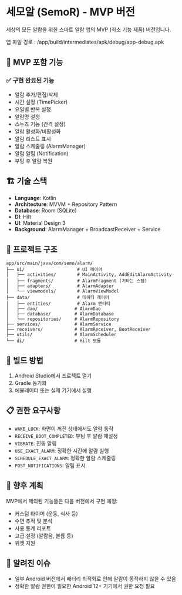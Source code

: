 # 세모알 (SemoR) - MVP 버전

세상의 모든 알람을 위한 스마트 알람 앱의 MVP (최소 기능 제품) 버전입니다.

앱 파일 경로 : /app/build/intermediates/apk/debug/app-debug.apk

## 🎯 MVP 포함 기능

### ✅ 구현 완료된 기능
- 알람 추가/편집/삭제
- 시간 설정 (TimePicker)
- 요일별 반복 설정
- 알람명 설정
- 스누즈 기능 (간격 설정)
- 알람 활성화/비활성화
- 알람 리스트 표시
- 알람 스케줄링 (AlarmManager)
- 알람 알림 (Notification)
- 부팅 후 알람 복원

## 🏗️ 기술 스택

- **Language**: Kotlin
- **Architecture**: MVVM + Repository Pattern
- **Database**: Room (SQLite)
- **DI**: Hilt
- **UI**: Material Design 3
- **Background**: AlarmManager + BroadcastReceiver + Service

## 📁 프로젝트 구조

```
app/src/main/java/com/semo/alarm/
├── ui/                    # UI 레이어
│   ├── activities/        # MainActivity, AddEditAlarmActivity
│   ├── fragments/         # AlarmFragment (기타는 스텁)
│   ├── adapters/          # AlarmAdapter
│   └── viewmodels/        # AlarmViewModel
├── data/                  # 데이터 레이어
│   ├── entities/          # Alarm 엔티티
│   ├── dao/              # AlarmDao
│   ├── database/         # AlarmDatabase
│   └── repositories/     # AlarmRepository
├── services/             # AlarmService
├── receivers/            # AlarmReceiver, BootReceiver
├── utils/                # AlarmScheduler
└── di/                   # Hilt 모듈
```

## 🚀 빌드 방법

1. Android Studio에서 프로젝트 열기
2. Gradle 동기화
3. 에뮬레이터 또는 실제 기기에서 실행

## 📋 권한 요구사항

- `WAKE_LOCK`: 화면이 꺼진 상태에서도 알람 동작
- `RECEIVE_BOOT_COMPLETED`: 부팅 후 알람 재설정
- `VIBRATE`: 진동 알림
- `USE_EXACT_ALARM`: 정확한 시간에 알람 실행
- `SCHEDULE_EXACT_ALARM`: 정확한 알람 스케줄링
- `POST_NOTIFICATIONS`: 알림 표시

## 🔮 향후 계획

MVP에서 제외된 기능들은 다음 버전에서 구현 예정:
- 커스텀 타이머 (운동, 식사 등)
- 수면 추적 및 분석
- 사용 통계 리포트
- 고급 설정 (알람음, 볼륨 등)
- 위젯 지원

## 🐛 알려진 이슈

- 일부 Android 버전에서 배터리 최적화로 인해 알람이 동작하지 않을 수 있음
- 정확한 알람 권한이 필요한 Android 12+ 기기에서 권한 요청 필요
